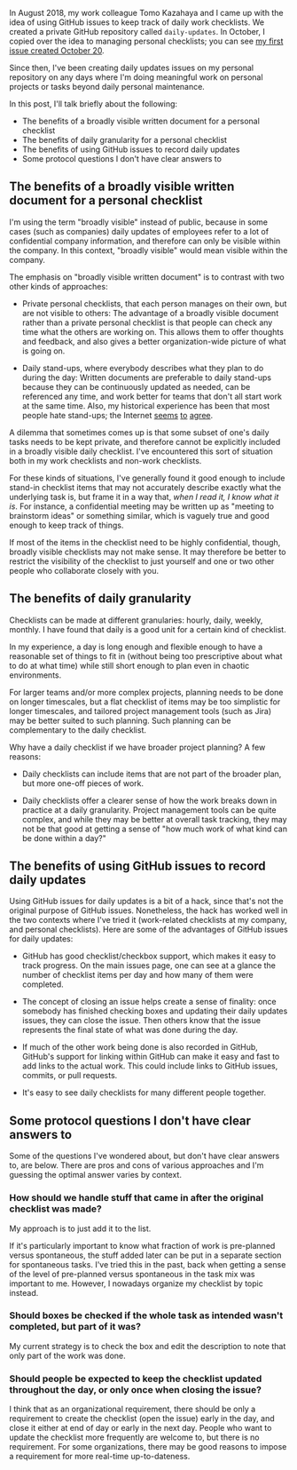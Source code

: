 In August 2018, my work colleague Tomo Kazahaya and I came up with the
idea of using GitHub issues to keep track of daily work checklists. We
created a private GitHub repository called `daily-updates`. In
October, I copied over the idea to managing personal checklists; you
can see [my first issue created October
20](https://github.com/vipulnaik/daily-updates/issues/1).

Since then, I've been creating daily updates issues on my personal
repository on any days where I'm doing meaningful work on personal
projects or tasks beyond daily personal maintenance.

In this post, I'll talk briefly about the following:

* The benefits of a broadly visible written document for a personal checklist
* The benefits of daily granularity for a personal checklist
* The benefits of using GitHub issues to record daily updates
* Some protocol questions I don't have clear answers to

## The benefits of a broadly visible written document for a personal checklist

I'm using the term "broadly visible" instead of public, because in
some cases (such as companies) daily updates of employees refer to a
lot of confidential company information, and therefore can only be
visible within the company. In this context, "broadly visible" would
mean visible within the company.

The emphasis on "broadly visible written document" is to contrast with
two other kinds of approaches:

* Private personal checklists, that each person manages on their own,
  but are not visible to others: The advantage of a broadly visible
  document rather than a private personal checklist is that people can
  check any time what the others are working on. This allows them to
  offer thoughts and feedback, and also gives a better
  organization-wide picture of what is going on.

* Daily stand-ups, where everybody describes what they plan to do
  during the day: Written documents are preferable to daily stand-ups
  because they can be continuously updated as needed, can be
  referenced any time, and work better for teams that don't all start
  work at the same time. Also, my historical experience has been that
  most people hate stand-ups; the Internet
  [seems](https://news.ycombinator.com/item?id=14271670)
  [to](https://blog.standuply.com/stand-up-meetings-are-soon-dead-e74118f788f4)
  [agree](http://blog.idonethis.com/daria-developer-hates-standup/).

A dilemma that sometimes comes up is that some subset of one's daily
tasks needs to be kept private, and therefore cannot be explicitly
included in a broadly visible daily checklist. I've encountered this
sort of situation both in my work checklists and non-work checklists.

For these kinds of situations, I've generally found it good enough to
include stand-in checklist items that may not accurately describe
exactly what the underlying task is, but frame it in a way that, *when
I read it, I know what it is*. For instance, a confidential meeting
may be written up as "meeting to brainstorm ideas" or something
similar, which is vaguely true and good enough to keep track of
things.

If most of the items in the checklist need to be highly confidential,
though, broadly visible checklists may not make sense. It may
therefore be better to restrict the visibility of the checklist to
just yourself and one or two other people who collaborate closely with
you.

## The benefits of daily granularity

Checklists can be made at different granularies: hourly, daily,
weekly, monthly. I have found that daily is a good unit for a certain
kind of checklist.

In my experience, a day is long enough and flexible enough to have a
reasonable set of things to fit in (without being too prescriptive
about what to do at what time) while still short enough to plan even
in chaotic environments.

For larger teams and/or more complex projects, planning needs to be
done on longer timescales, but a flat checklist of items may be too
simplistic for longer timescales, and tailored project management
tools (such as Jira) may be better suited to such planning. Such
planning can be complementary to the daily checklist.

Why have a daily checklist if we have broader project planning? A few
reasons:

* Daily checklists can include items that are not part of the broader
  plan, but more one-off pieces of work.

* Daily checklists offer a clearer sense of how the work breaks down
  in practice at a daily granularity. Project management tools can be
  quite complex, and while they may be better at overall task
  tracking, they may not be that good at getting a sense of "how much
  work of what kind can be done within a day?"

## The benefits of using GitHub issues to record daily updates

Using GitHub issues for daily updates is a bit of a hack, since that's
not the original purpose of GitHub issues. Nonetheless, the hack has
worked well in the two contexts where I've tried it (work-related
checklists at my company, and personal checklists). Here are some of
the advantages of GitHub issues for daily updates:

* GitHub has good checklist/checkbox support, which makes it easy to
  track progress. On the main issues page, one can see at a glance the
  number of checklist items per day and how many of them were
  completed.

* The concept of closing an issue helps create a sense of finality:
  once somebody has finished checking boxes and updating their daily
  updates issues, they can close the issue. Then others know that the
  issue represents the final state of what was done during the day.

* If much of the other work being done is also recorded in GitHub,
  GitHub's support for linking within GitHub can make it easy and fast
  to add links to the actual work. This could include links to GitHub
  issues, commits, or pull requests.

* It's easy to see daily checklists for many different people together.

## Some protocol questions I don't have clear answers to

Some of the questions I've wondered about, but don't have clear
answers to, are below. There are pros and cons of various approaches
and I'm guessing the optimal answer varies by context.

### How should we handle stuff that came in after the original checklist was made?

My approach is to just add it to the list.

If it's particularly important to know what fraction of work is
pre-planned versus spontaneous, the stuff added later can be put in a
separate section for spontaneous tasks. I've tried this in the past,
back when getting a sense of the level of pre-planned versus
spontaneous in the task mix was important to me. However, I nowadays
organize my checklist by topic instead.

### Should boxes be checked if the whole task as intended wasn't completed, but part of it was?

My current strategy is to check the box and edit the description to
note that only part of the work was done.

### Should people be expected to keep the checklist updated throughout the day, or only once when closing the issue?

I think that as an organizational requirement, there should be only a
requirement to create the checklist (open the issue) early in the day,
and close it either at end of day or early in the next day. People who
want to update the checklist more frequently are welcome to, but there
is no requirement. For some organizations, there may be good reasons
to impose a requirement for more real-time up-to-dateness.
